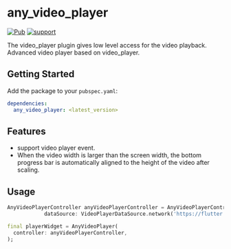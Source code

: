 # any_video_player
[![Pub](https://img.shields.io/pub/v/any_video_player.svg?style=flat-square)](https://pub.dev/packages/any_video_player)
[![support](https://img.shields.io/badge/platform-android%20|%20ios%20-blue.svg)](https://pub.dev/packages/any_video_player)

The video_player plugin gives low level access for the video playback. Advanced video player based on video_player.


## Getting Started

Add the package to your `pubspec.yaml`:

```yaml
dependencies:
  any_video_player: <latest_version>
```
## Features

* support video player event.
* When the video width is larger than the screen width, the bottom progress bar is automatically aligned to the height of the video after scaling.

## Usage

```dart
AnyVideoPlayerController anyVideoPlayerController = AnyVideoPlayerController(
            dataSource: VideoPlayerDataSource.network('https://flutter.github.io/assets-for-api-docs/assets/videos/butterfly.mp4'));

final playerWidget = AnyVideoPlayer(
  controller: anyVideoPlayerController,
);
```
